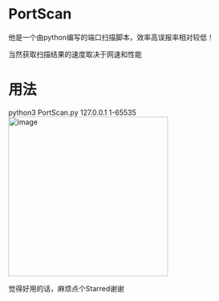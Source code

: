 # PortScan
他是一个由python编写的端口扫描脚本，效率高误报率相对较低！

当然获取扫描结果的速度取决于网速和性能

# 用法
python3 PortScan.py 127.0.0.1 1-65535<br>
<img width="318" alt="image" src="https://github.com/1ighttack/PortScan/assets/71672296/0e7d22aa-4ec3-4294-a961-26fa890d61b9">


觉得好用的话，麻烦点个Starred谢谢
